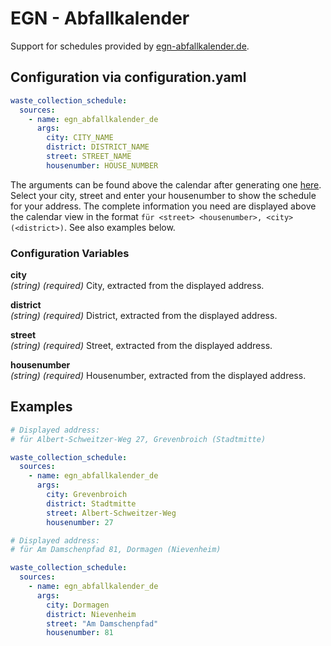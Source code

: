 # EGN - Abfallkalender

Support for schedules provided by [egn-abfallkalender.de](https://www.egn-abfallkalender.de/).

## Configuration via configuration.yaml

```yaml
waste_collection_schedule:
  sources:
    - name: egn_abfallkalender_de
      args:
        city: CITY_NAME
        district: DISTRICT_NAME
        street: STREET_NAME
        housenumber: HOUSE_NUMBER
```

The arguments can be found above the calendar after generating one [here](https://www.egn-abfallkalender.de/kalender#skill-setup-form). Select your city, street and enter your housenumber to show the schedule for your address. The complete information you need are displayed above the calendar view in the format `für <street> <housenumber>, <city> (<district>)`. See also examples below.

### Configuration Variables

**city**<br>
*(string) (required)*
City, extracted from the displayed address.

**district**<br>
*(string) (required)*
District, extracted from the displayed address.

**street**<br>
*(string) (required)*
Street, extracted from the displayed address.

**housenumber**<br>
*(string) (required)*
Housenumber, extracted from the displayed address.

## Examples

```yaml
# Displayed address: 
# für Albert-Schweitzer-Weg 27, Grevenbroich (Stadtmitte)

waste_collection_schedule:
  sources:
    - name: egn_abfallkalender_de
      args:
        city: Grevenbroich
        district: Stadtmitte
        street: Albert-Schweitzer-Weg
        housenumber: 27
```

```yaml
# Displayed address:
# für Am Damschenpfad 81, Dormagen (Nievenheim)

waste_collection_schedule:
  sources:
    - name: egn_abfallkalender_de
      args:
        city: Dormagen
        district: Nievenheim
        street: "Am Damschenpfad"
        housenumber: 81
```

